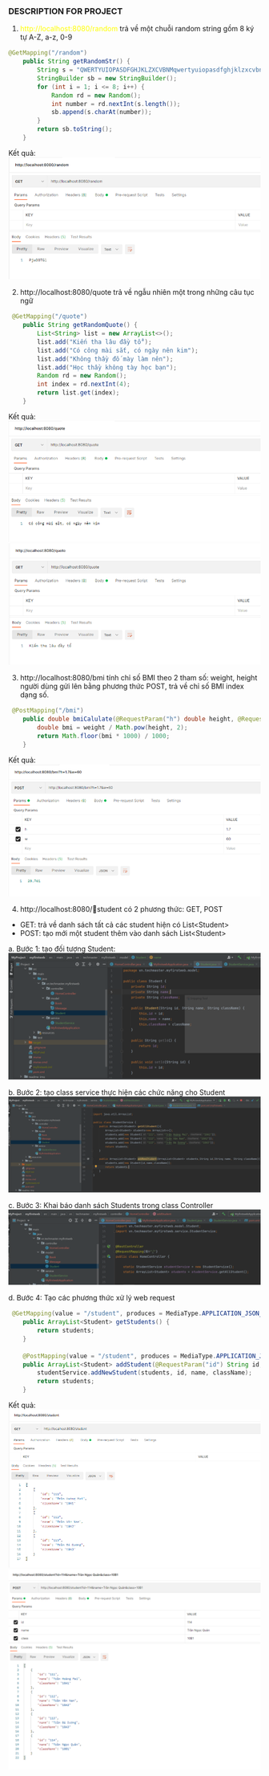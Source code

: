 ### DESCRIPTION FOR PROJECT

1. <span style="color:yellow">http://localhost:8080/random</span> trả về một chuỗi random string gồm 8 ký tự A-Z, a-z, 0-9

```java
@GetMapping("/random")
    public String getRandomStr() {
        String s = "QWERTYUIOPASDFGHJKLZXCVBNMqwertyuiopasdfghjklzxcvbnm0123456789";
        StringBuilder sb = new StringBuilder();
        for (int i = 1; i <= 8; i++) {
            Random rd = new Random();
            int number = rd.nextInt(s.length());
            sb.append(s.charAt(number));
        }
        return sb.toString();
    }
```

Kết quả:
![](readme_img/random1.PNG)

2. http://localhost:8080/quote trả về ngẫu nhiên một trong những câu tục ngữ

```java
 @GetMapping("/quote")
    public String getRandomQuote() {
        List<String> list = new ArrayList<>();
        list.add("Kiến tha lâu đầy tổ");
        list.add("Có công mài sắt, có ngày nên kim");
        list.add("Không thầy đố mày làm nên");
        list.add("Học thầy không tày học bạn");
        Random rd = new Random();
        int index = rd.nextInt(4);
        return list.get(index);
    }
```

Kết quả:
![](readme_img/quote1.PNG)
![](readme_img/quote2.PNG)

3. http://localhost:8080/bmi tính chỉ số BMI theo 2 tham số: weight, height người dùng gửi lên bằng phương thức POST, trả về chỉ số BMI index dạng số.

```java
 @PostMapping("/bmi")
    public double bmiCalulate(@RequestParam("h") double height, @RequestParam("w") double weight) {
        double bmi = weight / Math.pow(height, 2);
        return Math.floor(bmi * 1000) / 1000;
    }
```

Kết quả:
![](readme_img/bmi1.PNG)

4. http://localhost:8080/student có 2 phương thức: GET, POST

- GET: trả về danh sách tất cả các student hiện có List&lt;Student&gt;
- POST: tạo mới một student thêm vào danh sách List&lt;Student&gt;

a. Bước 1: tạo đối tượng Student:
![](readme_img/student1.PNG)

b. Bước 2: tạo class service thực hiện các chức năng cho Student
![](readme_img/student2.PNG)

c. Bước 3: Khai báo danh sách Students trong class Controller
![](readme_img/student3.PNG)

d. Bước 4: Tạo các phương thức xử lý web request

```java
 @GetMapping(value = "/student", produces = MediaType.APPLICATION_JSON_VALUE)
    public ArrayList<Student> getStudents() {
        return students;
    }

    @PostMapping(value = "/student", produces = MediaType.APPLICATION_JSON_VALUE)
    public ArrayList<Student> addStudent(@RequestParam("id") String id, @RequestParam("name") String name, @RequestParam("class") String className) {
        studentService.addNewStudent(students, id, name, className);
        return students;
    }

```

Kết quả:
![](readme_img/student4.PNG)
![](readme_img/student5.PNG)
